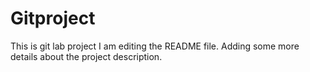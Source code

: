 # Gitproject
This is git lab project
I am editing the README file. Adding some more details about the project description.
